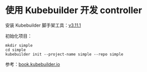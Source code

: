 # 使用 Kubebuilder 开发 controller

安装 Kubebuilder 脚手架工具：[v3.11.1](https://github.com/kubernetes-sigs/kubebuilder/releases/v3.11.1/)

初始化项目：

```shell
mkdir simple
cd simple
kubebuilder init --project-name simple --repo simple
```

参考：[book.kubebuilder.io](https://book.kubebuilder.io/)

